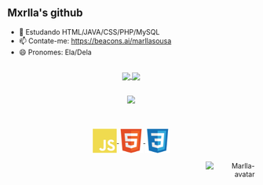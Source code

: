 ## Mxrlla's github

- 🌱 Estudando HTML/JAVA/CSS/PHP/MySQL
- 📫 Contate-me: https://beacons.ai/marllasousa
- 😄 Pronomes: Ela/Dela

<br>
<div align="center">
  <a href="https://github.com/Mxrlla">
  <img height="130em" align="center" src="https://github-readme-stats.vercel.app/api?username=mxrlla&show_icons=true&theme=blue&include_all_commits=true&count_private=true"/>
  <img height="130em" align="center" src="https://github-readme-stats.vercel.app/api/top-langs/?username=mxrlla&layout=compact&langs_count=7&theme=blue"/>
    </div><br>
  <p align="center"><img src="http://img.shields.io/static/v1?label=STATUS&message=EM%20DESENVOLVIMENTO&color=blue&style=for-the-badge"/></p>
  
<div display="flex" justify-content="center" align="center"><br><br>
  <img align="center" alt="Marlla-Js" height="50" width="50"src="https://raw.githubusercontent.com/devicons/devicon/master/icons/javascript/javascript-plain.svg">
  <img align="center" alt="Marlla-HTML" height="50" width="50" src="https://raw.githubusercontent.com/devicons/devicon/master/icons/html5/html5-original.svg">
  <img align="center" alt="Marlla-CSS" height="50" width="50" src="https://raw.githubusercontent.com/devicons/devicon/master/icons/css3/css3-original.svg">
  </div>
  <br>
     <div align="right">
        <img align="right" alt="Marlla-avatar" height="100" width="100" src="https://user-images.githubusercontent.com/93985773/181247444-453fea84-1941-440d-8d9d-6c707e6eb6ac.PNG">
  </div>
    
  
    
